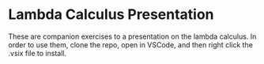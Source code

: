 # Lambda Calculus Presentation

These are companion exercises to a presentation on the lambda calculus. In order to use them, clone the repo, open in VSCode, and then right click the .vsix file to install.
